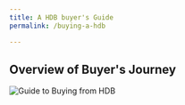 ```yaml
---
title: A HDB buyer's Guide 
permalink: /buying-a-hdb

---
```


## Overview of Buyer's Journey

![Guide to Buying from HDB](https://www.hdb.gov.sg/cs/infoweb/img/timeline.jpg;wa971f0071e26b39ed)
